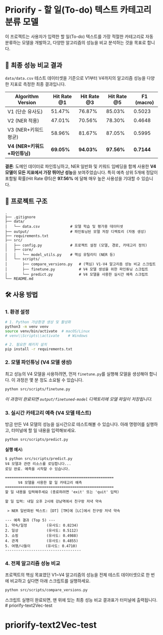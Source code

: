 # Priorify - 할 일(To-do) 텍스트 카테고리 분류 모델

이 프로젝트는 사용자가 입력한 할 일(To-do) 텍스트를 가장 적절한 카테고리로 자동 분류하는 모델을 개발하고, 다양한 알고리즘의 성능을 비교 분석하는 것을 목표로 합니다.

## 🚀 최종 성능 비교 결과

`data/data.csv` 테스트 데이터셋을 기준으로 V1부터 V4까지의 알고리즘 성능을 다양한 지표로 측정한 최종 결과입니다.

| Algorithm Version            | Hit Rate @1     | Hit Rate @3     | Hit Rate @5     | F1 (macro) |
|------------------------------|-----------------|-----------------|-----------------|------------|
| V1 (단순 유사도)             | 51.47%          | 76.87%          | 85.03%          | 0.5023     |
| V2 (NER 적용)                | 47.01%          | 70.56%          | 78.30%          | 0.4648     |
| V3 (NER+키워드 평균)         | 58.96%          | 81.67%          | 87.05%          | 0.5995     |
| **V4 (NER+키워드+파인튜닝)** | **69.05%**      | **94.03%**      | **97.56%**      | **0.7144** |

**결론**: 도메인 데이터로 파인튜닝하고, NER 일반화 및 키워드 임베딩을 함께 사용한 **V4 모델이 모든 지표에서 가장 뛰어난 성능**을 보여주었습니다. 특히 예측 상위 5개에 정답이 포함될 확률(Hit Rate @5)은 **97.56%** 에 달해 매우 높은 사용성을 기대할 수 있습니다.

## 📂 프로젝트 구조

```
.
├── .gitignore
├── data/
│   └── data.csv              # 모델 학습 및 평가용 데이터셋
├── output/                   # 파인튜닝된 모델 저장 디렉토리 (자동 생성)
├── requirements.txt
├── src/
│   ├── config.py             # 프로젝트 설정 (모델, 경로, 카테고리 정의)
│   ├── core/
│   │   └── model_utils.py    # 핵심 유틸리티 (NER 등)
│   └── scripts/
│       ├── compare_versions.py   # (핵심) V1-V4 알고리즘 성능 비교 스크립트
│       ├── finetune.py           # V4 모델 생성을 위한 파인튜닝 스크립트
│       └── predict.py            # V4 모델을 사용한 실시간 예측 스크립트
└── README.md
```

## 🛠️ 사용 방법

### 1. 환경 설정

```bash
# 1. Python 가상환경 생성 및 활성화
python3 -m venv venv
source venv/bin/activate  # macOS/Linux
# venv\\Scripts\\activate    # Windows

# 2. 필요한 패키지 설치
pip install -r requirements.txt
```

### 2. 모델 파인튜닝 (V4 모델 생성)

최고 성능의 V4 모델을 사용하려면, 먼저 `finetune.py`를 실행해 모델을 생성해야 합니다. 이 과정은 몇 분 정도 소요될 수 있습니다.

```bash
python src/scripts/finetune.py
```
*이 과정이 완료되면 `output/finetuned-model` 디렉토리에 모델 파일이 저장됩니다.*


### 3. 실시간 카테고리 예측 (V4 모델 테스트)

방금 만든 V4 모델의 성능을 실시간으로 테스트해볼 수 있습니다. 아래 명령어를 실행하고, 터미널에 할 일 내용을 입력해보세요.

```bash
python src/scripts/predict.py
```

**실행 예시:**
```
$ python src/scripts/predict.py
V4 모델과 관련 리소스를 로딩합니다...
로딩 완료. 예측을 시작할 수 있습니다.

==================================================
      V4 모델을 사용한 할 일 카테고리 예측
==================================================
할 일 내용을 입력해주세요 (종료하려면 'exit' 또는 'quit' 입력)

할 일 입력: 내일 오후 2시에 강남역에서 친구랑 저녁 약속

 > NER 일반화된 텍스트: [DT] [TM]에 [LC]에서 친구랑 저녁 약속

--- 예측 결과 (Top 5) ---
1. 약속/일정         (유사도: 0.8234)
2. 일상             (유사도: 0.5112)
3. 쇼핑             (유사도: 0.4988)
4. 관계             (유사도: 0.4855)
5. 여행/나들이       (유사도: 0.4710)
-----------------------------------
```

### 4. 전체 알고리즘 성능 비교

프로젝트의 핵심 목표였던 V1~V4 알고리즘의 성능을 전체 테스트 데이터셋으로 한 번에 비교하고 싶다면 아래 스크립트를 실행하세요.

```bash
python src/scripts/compare_versions.py
```
스크립트 실행이 완료되면, 맨 위에 있는 최종 성능 비교 결과표가 터미널에 출력됩니다. # priorify-text2Vec-test
# priorify-text2Vec-test
